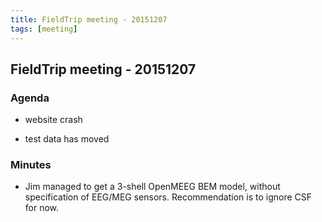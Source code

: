```yaml
---
title: FieldTrip meeting - 20151207
tags: [meeting]
---
```


## FieldTrip meeting - 20151207

### Agenda

- website crash

- test data has moved

### Minutes

- Jim managed to get a 3-shell OpenMEEG BEM model, without specification of EEG/MEG sensors. Recommendation is to ignore CSF for now.
